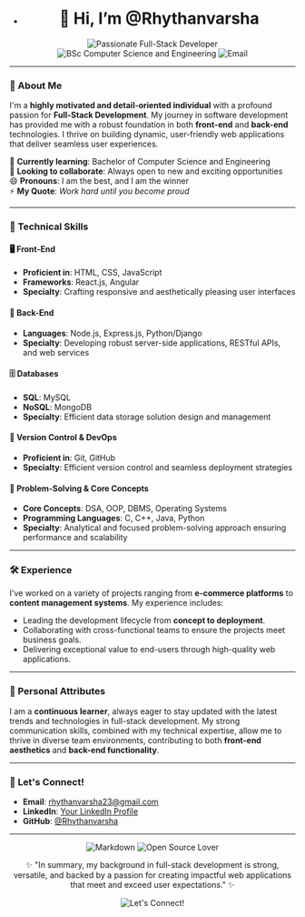 - <h1 align="center">👋 Hi, I’m @Rhythanvarsha</h1>

<p align="center">
  <img src="https://img.shields.io/badge/Full--Stack%20Developer-Passionate-orange" alt="Passionate Full-Stack Developer"/>
  <img src="https://img.shields.io/badge/Learner-BSc%20Computer%20Science%20and%20Engineering-blue" alt="BSc Computer Science and Engineering"/>
  <img src="https://img.shields.io/badge/Email-rhythanvarsha23@gmail.com-red" alt="Email"/>
</p>

---

### 👀 About Me

I'm a **highly motivated and detail-oriented individual** with a profound passion for **Full-Stack Development**. My journey in software development has provided me with a robust foundation in both **front-end** and **back-end** technologies. I thrive on building dynamic, user-friendly web applications that deliver seamless user experiences.

🌱 **Currently learning**: Bachelor of Computer Science and Engineering  
💞️ **Looking to collaborate**: Always open to new and exciting opportunities  
😄 **Pronouns**: I am the best, and I am the winner  
⚡ **My Quote**: *Work hard until you become proud*

---

### 🔧 Technical Skills

#### 🖥️ Front-End
- **Proficient in**: HTML, CSS, JavaScript
- **Frameworks**: React.js, Angular
- **Specialty**: Crafting responsive and aesthetically pleasing user interfaces

#### 🔗 Back-End
- **Languages**: Node.js, Express.js, Python/Django
- **Specialty**: Developing robust server-side applications, RESTful APIs, and web services

#### 🗄️ Databases
- **SQL**: MySQL
- **NoSQL**: MongoDB
- **Specialty**: Efficient data storage solution design and management

#### 🚀 Version Control & DevOps
- **Proficient in**: Git, GitHub
- **Specialty**: Efficient version control and seamless deployment strategies

#### 🧠 Problem-Solving & Core Concepts
- **Core Concepts**: DSA, OOP, DBMS, Operating Systems
- **Programming Languages**: C, C++, Java, Python
- **Specialty**: Analytical and focused problem-solving approach ensuring performance and scalability

---

### 🛠️ Experience

I've worked on a variety of projects ranging from **e-commerce platforms** to **content management systems**. My experience includes:

- Leading the development lifecycle from **concept to deployment**.
- Collaborating with cross-functional teams to ensure the projects meet business goals.
- Delivering exceptional value to end-users through high-quality web applications.

---

### 🚀 Personal Attributes

I am a **continuous learner**, always eager to stay updated with the latest trends and technologies in full-stack development. My strong communication skills, combined with my technical expertise, allow me to thrive in diverse team environments, contributing to both **front-end aesthetics** and **back-end functionality**.

---

### 🌟 Let's Connect!

- **Email**: [rhythanvarsha23@gmail.com](mailto:rhythanvarsha23@gmail.com)
- **LinkedIn**: [Your LinkedIn Profile](https://www.linkedin.com/in/your-username/)
- **GitHub**: [@Rhythanvarsha](https://github.com/Rhythanvarsha)

---

<p align="center">
  <img src="https://img.shields.io/badge/Made%20with-Markdown-blue" alt="Markdown"/>
  <img src="https://img.shields.io/badge/Open%20Source-Lover-green" alt="Open Source Lover"/>
</p>

<p align="center">✨ "In summary, my background in full-stack development is strong, versatile, and backed by a passion for creating impactful web applications that meet and exceed user expectations." ✨</p>

<p align="center">
  <img src="https://img.shields.io/badge/-Let's%20Connect!-black?style=for-the-badge" alt="Let's Connect!"/>
</p>
